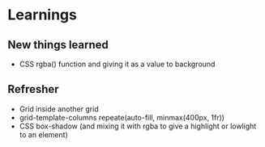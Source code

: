 # Learnings
## New things learned
* CSS rgba() function and giving it as a value to background

## Refresher
* Grid inside another grid
* grid-template-columns repeate(auto-fill, minmax(400px, 1fr))
* CSS box-shadow (and mixing it with rgba to give a highlight or lowlight to an element)


